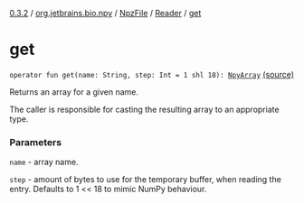 [0.3.2](../../../index.md) / [org.jetbrains.bio.npy](../../index.md) / [NpzFile](../index.md) / [Reader](index.md) / [get](.)

# get

`operator fun get(name: String, step: Int = 1 shl 18): `[`NpyArray`](../../-npy-array/index.md) [(source)](https://github.com/JetBrains-Research/npy/blob/0.3.2/src/main/kotlin/org/jetbrains/bio/npy/Npz.kt#L76)

Returns an array for a given name.

The caller is responsible for casting the resulting array to an
appropriate type.

### Parameters

`name` - array name.

`step` - amount of bytes to use for the temporary buffer, when
reading the entry. Defaults to 1 &lt;&lt; 18 to mimic NumPy
behaviour.
